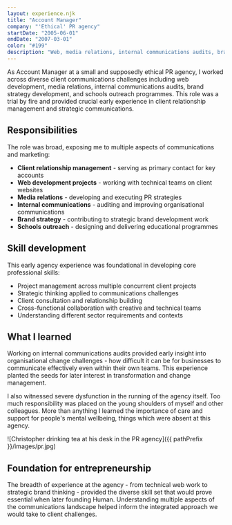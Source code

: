 ```yaml
---
layout: experience.njk
title: "Account Manager"
company: "'Ethical' PR agency"
startDate: "2005-06-01"
endDate: "2007-03-01"
color: "#199"
description: "Web, media relations, internal communications audits, brand strategy development, and schools outreach programmes."
---
```


As Account Manager at a small and supposedly ethical PR agency, I worked across diverse client communications challenges including web development, media relations, internal communications audits, brand strategy development, and schools outreach programmes. This role was a trial by fire and provided crucial early experience in client relationship management and strategic communications.

## Responsibilities

The role was broad, exposing me to multiple aspects of communications and marketing:

- **Client relationship management** - serving as primary contact for key accounts
- **Web development projects** - working with technical teams on client websites
- **Media relations** - developing and executing PR strategies
- **Internal communications** - auditing and improving organisational communications
- **Brand strategy** - contributing to strategic brand development work
- **Schools outreach** - designing and delivering educational programmes

## Skill development

This early agency experience was foundational in developing core professional skills:

- Project management across multiple concurrent client projects
- Strategic thinking applied to communications challenges
- Client consultation and relationship building
- Cross-functional collaboration with creative and technical teams
- Understanding different sector requirements and contexts

## What I learned

Working on internal communications audits provided early insight into organisational change challenges - how difficult it can be for businesses to communicate effectively even within their own teams. This experience planted the seeds for later interest in transformation and change management.

I also witnessed severe dysfunction in the running of the agency itself. Too much responsibility was placed on the young shoulders of myself and other colleagues. More than anything I learned the importance of care and support for people's mental wellbeing, things which were absent at this agency.

![Christopher drinking tea at his desk in the PR agency]({{ pathPrefix }}/images/pr.jpg)

## Foundation for entrepreneurship

The breadth of experience at the agency - from technical web work to strategic brand thinking - provided the diverse skill set that would prove essential when later founding Human. Understanding multiple aspects of the communications landscape helped inform the integrated approach we would take to client challenges.